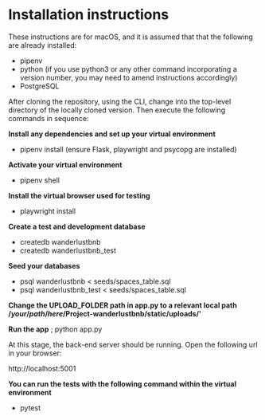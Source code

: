 # Installation instructions

These instructions are for macOS, and it is assumed that that the following are already installed:

* pipenv
* python (if you use python3 or any other command incorporating a version number, you may need to amend instructions accordingly)
* PostgreSQL 

After cloning the repository, using the CLI, change into the top-level directory of the locally cloned version. Then execute the following commands in sequence:

**Install any dependencies and set up your virtual environment**
* pipenv install 
(ensure Flask, playwright and psycopg are installed)

**Activate your virtual environment**
* pipenv shell

**Install the virtual browser used for testing**
* playwright install

**Create a test and development database**
* createdb wanderlustbnb
* createdb wanderlustbnb_test

**Seed your databases**
* psql wanderlustbnb < seeds/spaces_table.sql
* psql wanderlustbnb_test < seeds/spaces_table.sql

**Change the UPLOAD_FOLDER path in app.py to a relevant local path /*your*/*path*/*here*/Project-wanderlustbnb/static/uploads/'**

**Run the app**
; python app.py

At this stage, the back-end server should be running. Open the following url in your browser: 

http://localhost:5001

**You can run the tests with the following command within the virtual environment**
* pytest 